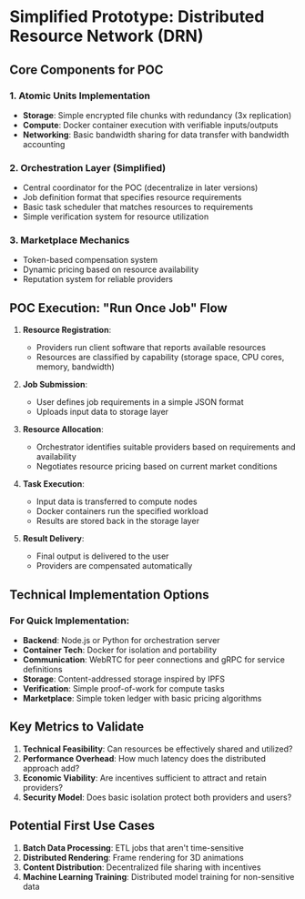 # Simplified Prototype: Distributed Resource Network (DRN)


## Core Components for POC

### 1. Atomic Units Implementation
- **Storage**: Simple encrypted file chunks with redundancy (3x replication)
- **Compute**: Docker container execution with verifiable inputs/outputs
- **Networking**: Basic bandwidth sharing for data transfer with bandwidth accounting

### 2. Orchestration Layer (Simplified)
- Central coordinator for the POC (decentralize in later versions)
- Job definition format that specifies resource requirements
- Basic task scheduler that matches resources to requirements
- Simple verification system for resource utilization

### 3. Marketplace Mechanics
- Token-based compensation system
- Dynamic pricing based on resource availability
- Reputation system for reliable providers

## POC Execution: "Run Once Job" Flow

1. **Resource Registration**:
   - Providers run client software that reports available resources
   - Resources are classified by capability (storage space, CPU cores, memory, bandwidth)

2. **Job Submission**:
   - User defines job requirements in a simple JSON format
   - Uploads input data to storage layer

3. **Resource Allocation**:
   - Orchestrator identifies suitable providers based on requirements and availability
   - Negotiates resource pricing based on current market conditions

4. **Task Execution**:
   - Input data is transferred to compute nodes
   - Docker containers run the specified workload
   - Results are stored back in the storage layer

5. **Result Delivery**:
   - Final output is delivered to the user
   - Providers are compensated automatically

## Technical Implementation Options

### For Quick Implementation:
- **Backend**: Node.js or Python for orchestration server
- **Container Tech**: Docker for isolation and portability
- **Communication**: WebRTC for peer connections and gRPC for service definitions
- **Storage**: Content-addressed storage inspired by IPFS
- **Verification**: Simple proof-of-work for compute tasks
- **Marketplace**: Simple token ledger with basic pricing algorithms

## Key Metrics to Validate

1. **Technical Feasibility**: Can resources be effectively shared and utilized?
2. **Performance Overhead**: How much latency does the distributed approach add?
3. **Economic Viability**: Are incentives sufficient to attract and retain providers?
4. **Security Model**: Does basic isolation protect both providers and users?

## Potential First Use Cases

1. **Batch Data Processing**: ETL jobs that aren't time-sensitive
2. **Distributed Rendering**: Frame rendering for 3D animations
3. **Content Distribution**: Decentralized file sharing with incentives
4. **Machine Learning Training**: Distributed model training for non-sensitive data

